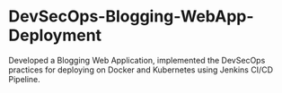 # DevSecOps-Blogging-WebApp-Deployment
Developed a Blogging Web Application, implemented the DevSecOps practices for deploying on Docker and Kubernetes using Jenkins CI/CD Pipeline.
